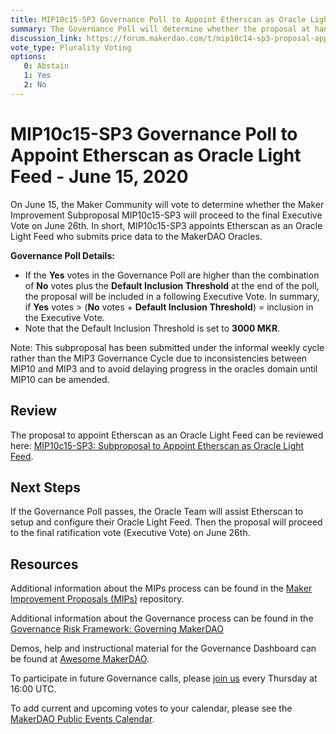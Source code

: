 ```yaml
---
title: MIP10c15-SP3 Governance Poll to Appoint Etherscan as Oracle Light Feed - June 15, 2020
summary: The Governance Poll will determine whether the proposal at hand will proceed to next week's Executive Vote. 
discussion_link: https://forum.makerdao.com/t/mip10c14-sp3-proposal-appoint-etherscan-as-light-feed/2798/3
vote_type: Plurality Voting
options:
   0: Abstain
   1: Yes
   2: No
---
```

# MIP10c15-SP3 Governance Poll to Appoint Etherscan as Oracle Light Feed - June 15, 2020

On June 15, the Maker Community will vote to determine whether the Maker Improvement Subproposal MIP10c15-SP3 will proceed to the final Executive Vote on June 26th. In short, MIP10c15-SP3 appoints Etherscan as an Oracle Light Feed who submits price data to the MakerDAO Oracles.

**Governance Poll Details:**

- If the **Yes** votes in the Governance Poll are higher than the combination of **No** votes plus the **Default Inclusion Threshold** at the end of the poll, the proposal will be included in a following Executive Vote. In summary, if **Yes** votes > (**No** votes + **Default Inclusion Threshold**) = inclusion in the Executive Vote.
- Note that the Default Inclusion Threshold is set to **3000 MKR**.

Note: This subproposal has been submitted under the informal weekly cycle rather than the MIP3 Governance Cycle due to inconsistencies between MIP10 and MIP3 and to avoid delaying progress in the oracles domain until MIP10 can be amended.

## Review

The proposal to appoint Etherscan as an Oracle Light Feed can be reviewed here: [MIP10c15-SP3: Subproposal to Appoint Etherscan as Oracle Light Feed](https://forum.makerdao.com/t/mip10c14-sp3-proposal-appoint-etherscan-as-light-feed/2798/3).

## Next Steps

If the Governance Poll passes, the Oracle Team will assist Etherscan to setup and configure their Oracle Light Feed. Then the proposal will proceed to the final ratification vote (Executive Vote) on June 26th.

## Resources

Additional information about the MIPs process can be found in the [Maker Improvement Proposals (MIPs)](https://github.com/makerdao/mips) repository.

Additional information about the Governance process can be found in the [Governance Risk Framework: Governing MakerDAO](https://community-development.makerdao.com/governance/governance-risk-framework)

Demos, help and instructional material for the Governance Dashboard can be found at [Awesome MakerDAO](https://awesome.makerdao.com/#voting).

To participate in future Governance calls, please [join us](https://community-development.makerdao.com/governance/governance-and-risk-meetings) every Thursday at 16:00 UTC.

To add current and upcoming votes to your calendar, please see the [MakerDAO Public Events Calendar](https://calendar.google.com/calendar/embed?src=makerdao.com_3efhm2ghipksegl009ktniomdk%40group.calendar.google.com&ctz=America%2FLos_Angeles).
